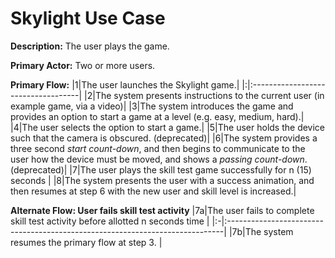 # Skylight Use Case #

**Description:** The user plays the game.

**Primary Actor:** Two or more users.

**Primary Flow:**
|1|The user launches the Skylight game.|
|:|:-----------------------------------|
|2|The system presents instructions to the current user (in example game, via a video)|
|3|The system introduces the game and provides an option to start a game at a level (e.g. easy, medium, hard).|
|4|The user selects the option to start a game.|
|5|The user holds the device such that the camera is obscured. (deprecated)|
|6|The system provides a three second _start count-down_, and then begins to communicate to the user how the device must be moved, and shows a _passing count-down_. (deprecated)|
|7|The user plays the skill test game successfully for n (15) seconds |
|8|The system presents the user with a success animation, and then resumes at step 6 with the new user and skill level is increased.|

**Alternate Flow: User fails skill test activity**
|7a|The user fails to complete skill test activity before allotted n seconds time |
|:-|:-----------------------------------------------------------------------------|
|7b|The system resumes the primary flow at step 3.                                |